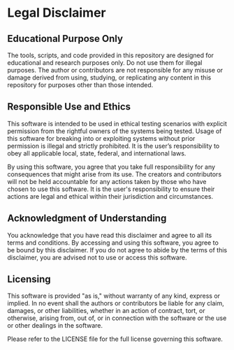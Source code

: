 # Legal Disclaimer

## Educational Purpose Only
The tools, scripts, and code provided in this repository are designed for educational and research purposes only. Do not use them for illegal purposes. The author or contributors are not responsible for any misuse or damage derived from using, studying, or replicating any content in this repository for purposes other than those intended.

## Responsible Use and Ethics
This software is intended to be used in ethical testing scenarios with explicit permission from the rightful owners of the systems being tested. Usage of this software for breaking into or exploiting systems without prior permission is illegal and strictly prohibited. It is the user’s responsibility to obey all applicable local, state, federal, and international laws.

By using this software, you agree that you take full responsibility for any consequences that might arise from its use. The creators and contributors will not be held accountable for any actions taken by those who have chosen to use this software. It is the user's responsibility to ensure their actions are legal and ethical within their jurisdiction and circumstances.

## Acknowledgment of Understanding
You acknowledge that you have read this disclaimer and agree to all its terms and conditions. By accessing and using this software, you agree to be bound by this disclaimer. If you do not agree to abide by the terms of this disclaimer, you are advised not to use or access this software.

## Licensing
This software is provided "as is," without warranty of any kind, express or implied. In no event shall the authors or contributors be liable for any claim, damages, or other liabilities, whether in an action of contract, tort, or otherwise, arising from, out of, or in connection with the software or the use or other dealings in the software.

Please refer to the LICENSE file for the full license governing this software.
